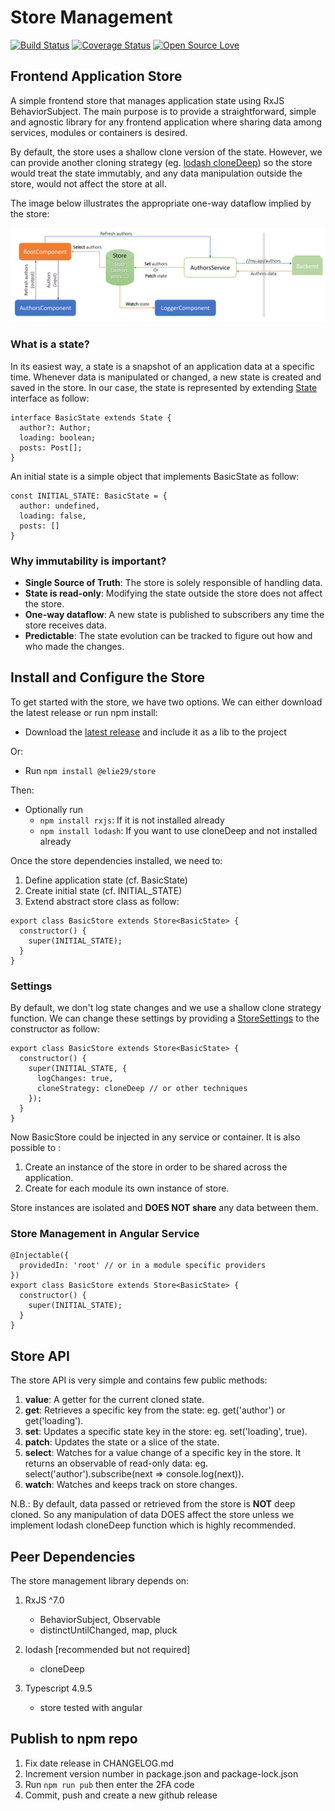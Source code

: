 # Store Management

[![Build Status](https://travis-ci.org/elie29/store.svg?branch=master)](https://travis-ci.org/elie29/store)
[![Coverage Status](https://coveralls.io/repos/github/elie29/store/badge.svg?branch=master)](https://coveralls.io/github/elie29/store?branch=master)
[![Open Source Love](https://badges.frapsoft.com/os/v3/open-source.svg?v=102)](https://github.com/elie29/store)

## Frontend Application Store

A simple frontend store that manages application state using RxJS BehaviorSubject. The main purpose is to provide a straightforward, simple and agnostic library for any frontend application where sharing data among services, modules or containers is desired.

By default, the store uses a shallow clone version of the state. However, we can provide another cloning strategy (eg. [lodash cloneDeep](https://lodash.com/docs/4.17.15#cloneDeep)) so the store would treat the state immutably, and any data manipulation outside the store, would not affect the store at all.

The image below illustrates the appropriate one-way dataflow implied by the store:

![Store Management](./store.jpg)

### What is a state?

In its easiest way, a state is a snapshot of an application data at a specific time. Whenever data is manipulated or changed, a new state is created and saved in the store. In our case, the state is represented by extending [State](./src/settings.ts) interface as follow:

```TS
interface BasicState extends State {
  author?: Author;
  loading: boolean;
  posts: Post[];
}
```

An initial state is a simple object that implements BasicState as follow:

```TS
const INITIAL_STATE: BasicState = {
  author: undefined,
  loading: false,
  posts: []
}
```

### Why immutability is important?

- **Single Source of Truth**: The store is solely responsible of handling data.
- **State is read-only**: Modifying the state outside the store does not affect the store.
- **One-way dataflow**: A new state is published to subscribers any time the store receives data.
- **Predictable**: The state evolution can be tracked to figure out how and who made the changes.

## Install and Configure the Store

To get started with the store, we have two options. We can either download the latest release or run npm install:

- Download the [latest release](https://github.com/elie29/store/releases) and include it as a lib to the project

Or:

- Run `npm install @elie29/store`

Then:

- Optionally run
  - `npm install rxjs`: If it is not installed already
  - `npm install lodash`: If you want to use cloneDeep and not installed already

Once the store dependencies installed, we need to:

1. Define application state (cf. BasicState)
2. Create initial state (cf. INITIAL_STATE)
3. Extend abstract store class as follow:

```TS
export class BasicStore extends Store<BasicState> {
  constructor() {
    super(INITIAL_STATE);
  }
}
```

### Settings

By default, we don't log state changes and we use a shallow clone strategy function. We can change these settings by providing a [StoreSettings](./src/settings.ts) to the constructor as follow:

```TS
export class BasicStore extends Store<BasicState> {
  constructor() {
    super(INITIAL_STATE, {
      logChanges: true,
      cloneStrategy: cloneDeep // or other techniques
    });
  }
}
```

Now BasicStore could be injected in any service or container. It is also possible to :

1. Create an instance of the store in order to be shared across the application.
2. Create for each module its own instance of store.

Store instances are isolated and **DOES NOT share** any data between them.

### Store Management in Angular Service

```TS
@Injectable({
  providedIn: 'root' // or in a module specific providers
})
export class BasicStore extends Store<BasicState> {
  constructor() {
    super(INITIAL_STATE);
  }
}
```

## Store API

The store API is very simple and contains few public methods:

1. **value**: A getter for the current cloned state.
1. **get**: Retrieves a specific key from the state: eg. get('author') or get('loading').
1. **set**: Updates a specific state key in the store: eg. set('loading', true).
1. **patch**: Updates the state or a slice of the state.
1. **select**: Watches for a value change of a specific key in the store. It returns an observable of read-only data: eg. select('author').subscribe(next => console.log(next)).
1. **watch**: Watches and keeps track on store changes.

N.B.: By default, data passed or retrieved from the store is **NOT** deep cloned. So any manipulation of data DOES affect the store unless we implement lodash cloneDeep function which is highly recommended.

## Peer Dependencies

The store management library depends on:

1. RxJS ^7.0

   - BehaviorSubject, Observable
   - distinctUntilChanged, map, pluck

2. lodash [recommended but not required]

   - cloneDeep

3. Typescript 4.9.5

   - store tested with angular

## Publish to npm repo

1. Fix date release in CHANGELOG.md
1. Increment version number in package.json and package-lock.json
1. Run `npm run pub` then enter the 2FA code
1. Commit, push and create a new github release
